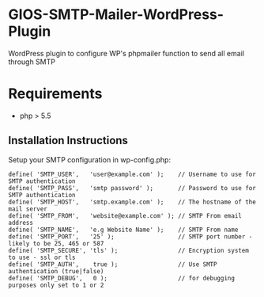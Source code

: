 # GIOS-SMTP-Mailer-WordPress-Plugin

WordPress plugin to configure WP's phpmailer function to send all email through SMTP

# Requirements
* php > 5.5

## Installation Instructions

Setup your SMTP configuration in wp-config.php:

```
define( 'SMTP_USER',   'user@example.com' );    // Username to use for SMTP authentication
define( 'SMTP_PASS',   'smtp password' );       // Password to use for SMTP authentication
define( 'SMTP_HOST',   'smtp.example.com' );    // The hostname of the mail server
define( 'SMTP_FROM',   'website@example.com' ); // SMTP From email address
define( 'SMTP_NAME',   'e.g Website Name' );    // SMTP From name
define( 'SMTP_PORT',   '25' );                  // SMTP port number - likely to be 25, 465 or 587
define( 'SMTP_SECURE', 'tls' );                 // Encryption system to use - ssl or tls
define( 'SMTP_AUTH',    true );                 // Use SMTP authentication (true|false)
define( 'SMTP_DEBUG',   0 );                    // for debugging purposes only set to 1 or 2
```
